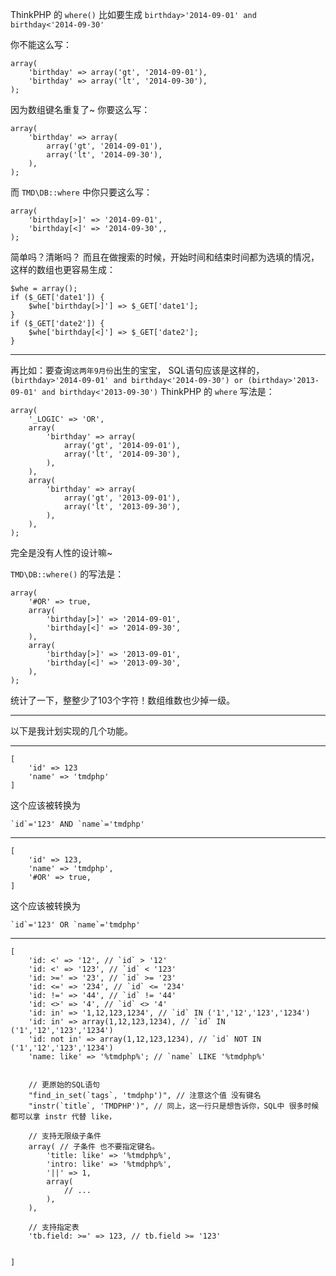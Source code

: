
ThinkPHP 的 `where()`
比如要生成 `birthday>'2014-09-01' and birthday<'2014-09-30'`

你不能这么写：

    array(
        'birthday' => array('gt', '2014-09-01'),
        'birthday' => array('lt', '2014-09-30'),
    );

因为数组键名重复了~
你要这么写：

    array(
        'birthday' => array(
            array('gt', '2014-09-01'),
            array('lt', '2014-09-30'),
        ),
    );

而 `TMD\DB::where` 中你只要这么写：

    array(
        'birthday[>]' => '2014-09-01',
        'birthday[<]' => '2014-09-30',,
    );

简单吗？清晰吗？
而且在做搜索的时候，开始时间和结束时间都为选填的情况，这样的数组也更容易生成：

    $whe = array();
    if ($_GET['date1']) {
        $whe['birthday[>]'] => $_GET['date1'];
    }
    if ($_GET['date2']) {
        $whe['birthday[<]'] => $_GET['date2'];
    }

-----

再比如：要查询`这两年9月份`出生的宝宝，
SQL语句应该是这样的，`(birthday>'2014-09-01' and birthday<'2014-09-30') or (birthday>'2013-09-01' and birthday<'2013-09-30')`
ThinkPHP 的 `where` 写法是：

    array(
        '_LOGIC' => 'OR',
        array(
            'birthday' => array(
                array('gt', '2014-09-01'),
                array('lt', '2014-09-30'),
            ),
        ),
        array(
            'birthday' => array(
                array('gt', '2013-09-01'),
                array('lt', '2013-09-30'),
            ),
        ),
    );

完全是没有人性的设计嘛~

`TMD\DB::where()` 的写法是：

    array(
        '#OR' => true,
        array(
            'birthday[>]' => '2014-09-01',
            'birthday[<]' => '2014-09-30',
        ),
        array(
            'birthday[>]' => '2013-09-01',
            'birthday[<]' => '2013-09-30',
        ),
    );

统计了一下，整整少了103个字符！数组维数也少掉一级。

-----

以下是我计划实现的几个功能。

-----

    [
        'id' => 123
        'name' => 'tmdphp'
    ]

这个应该被转换为

    `id`='123' AND `name`='tmdphp'

-----

    [
        'id' => 123,
        'name' => 'tmdphp',
        '#OR' => true,
    ]

这个应该被转换为

    `id`='123' OR `name`='tmdphp'

-----

    [
        'id: <' => '12', // `id` > '12'
        'id: <' => '123', // `id` < '123'
        'id: >=' => '23', // `id` >= '23'
        'id: <=' => '234', // `id` <= '234'
        'id: !=' => '44', // `id` != '44'
        'id: <>' => '4', // `id` <> '4'
        'id: in' => '1,12,123,1234', // `id` IN ('1','12','123','1234')
        'id: in' => array(1,12,123,1234), // `id` IN ('1','12','123','1234')
        'id: not in' => array(1,12,123,1234), // `id` NOT IN ('1','12','123','1234')
        'name: like' => '%tmdphp%'; // `name` LIKE '%tmdphp%'


        // 更原始的SQL语句
        "find_in_set(`tags`, 'tmdphp')", // 注意这个值 没有键名
        "instr(`title`, 'TMDPHP')", // 同上，这一行只是想告诉你，SQL中 很多时候 都可以拿 instr 代替 like，

        // 支持无限级子条件
        array( // 子条件 也不要指定键名。
            'title: like' => '%tmdphp%',
            'intro: like' => '%tmdphp%',
            '||' => 1,
            array(
                // ...
            ),
        ),

        // 支持指定表
        'tb.field: >=' => 123, // tb.field >= '123'


    ]